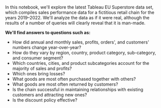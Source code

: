 In this notebook, we'll explore the latest Tableau EU Superstore data set, which compiles sales performance data for a fictitious retail chain for the years 2019–2022. We'll analyze the data as if it were real, although the results of a number of queries will clearly reveal that it is man-made.

<b>We'll find answers to questions such as:</b>
- How did annual and monthly sales, profits, orders', and customers' numbers change year-over-year?
- How do they vary by region, country, product category, sub-category, and consumer segment?
- Which countries, cities, and product subcategories account for the majority of sales and profits?
- Which ones bring losses?
- What goods are most often purchased together with others?
- What goods are most often returned by customers?
- Is the chain successful in maintaining relationships with existing customers and attracting new ones?
- Is the discount policy effective?
